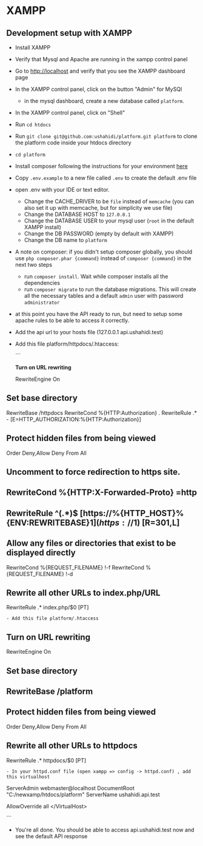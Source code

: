 # XAMPP

## Development setup with XAMPP

* Install XAMPP
* Verify that Mysql and Apache are running in the xampp control panel
* Go to [http://localhost](http://localhost) and verify that you see the XAMPP dashboard page
* In the XAMPP control panel, click on the button "Admin" for MySQl
  * in the mysql dashboard, create a new database called `platform`. 
* In the XAMPP control panel, click on "Shell" 
* Run `cd htdocs`
* Run `git clone git@github.com:ushahidi/platform.git platform` to clone the platform code inside your htdocs directory
* `cd platform` 
* Install composer following the instructions for your environment [here](https://getcomposer.org/doc/00-intro.md)
* Copy `.env.example` to a new file called `.env` to create the default .env file
* open .env with your IDE or text editor. 
  * Change the CACHE\_DRIVER to be `file` instead of `memcache` \(you can also set it up with memcache, but for simplicity we use file\)
  * Change the DATABASE HOST to `127.0.0.1`
  * Change the DATABASE USER to your mysql user  \(`root` in the default XAMPP install\)
  * Change the DB PASSWORD  \(empty by default with XAMPP\)
  * Change the DB name to `platform`
* A note on composer: if you didn't setup composer globally, you should use `php composer.phar {command}` instead of `composer {command}` in the next two steps 
  * run `composer install`. Wait while composer installs all the dependencies
  * run `composer migrate` to run the database migrations. This will create all the necessary tables and a default `admin` user with password `administrator`
* at this point you have the API ready to run, but need to setup some apache rules to be able to access it correctly.
* Add the api url to your hosts file \(127.0.0.1 api.ushahidi.test\)
* Add this file platform/httpdocs/.htaccess:

  \`\`\`

  **Turn on URL rewriting**

  RewriteEngine On

## Set base directory

RewriteBase /httpdocs RewriteCond %{HTTP:Authorization} . RewriteRule .\* - \[E=HTTP\_AUTHORIZATION:%{HTTP:Authorization}\]

## Protect hidden files from being viewed

 Order Deny,Allow Deny From All

## Uncomment to force redirection to https site.

## RewriteCond %{HTTP:X-Forwarded-Proto} =http

## RewriteRule ^\(.\*\)$ [https://%{HTTP\_HOST}%{ENV:REWRITEBASE}$1](https://%{HTTP_HOST}%{ENV:REWRITEBASE}$1) \[R=301,L\]

## Allow any files or directories that exist to be displayed directly

RewriteCond %{REQUEST\_FILENAME} !-f RewriteCond %{REQUEST\_FILENAME} !-d

## Rewrite all other URLs to index.php/URL

RewriteRule .\* index.php/$0 \[PT\]

```text
- Add this file platform/.htaccess
```

## Turn on URL rewriting

RewriteEngine On

## Set base directory

## RewriteBase /platform

## Protect hidden files from being viewed

 Order Deny,Allow Deny From All

## Rewrite all other URLs to httpdocs

RewriteRule .\* httpdocs/$0 \[PT\]

```text
- In your httpd.conf file (open xampp => config -> httpd.conf) , add this virtualhost
```

 ServerAdmin webmaster@localhost DocumentRoot "C:/newxamp/htdocs/platform" ServerName ushahidi.api.test

 AllowOverride all &lt;/VirtualHost&gt;

\`\`\`

* You're all done. You should be able to access api.ushahidi.test now and see the default API response

